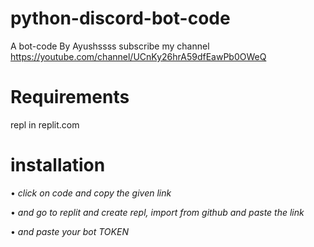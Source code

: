 # python-discord-bot-code
A bot-code By Ayushssss subscribe my channel https://youtube.com/channel/UCnKy26hrA59dfEawPb0OWeQ

# Requirements
repl in replit.com

# installation
• *click on code and copy the given link*

• *and go to replit and create repl, import from github and paste the link*

• *and paste your bot TOKEN*
